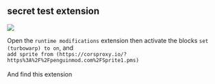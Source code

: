 ## secret test extension
<img src="https://bark-coding.vercel.app/static/test-ext.png">

Open the `runtime modifications` extension then activate the blocks `set (turbowarp) to on`, and<br/> `add sprite from (https://corsproxy.io/?https%3A%2F%2Fpenguinmod.com%2FSprite1.pms)`
<br/><br/>
And find this extension
